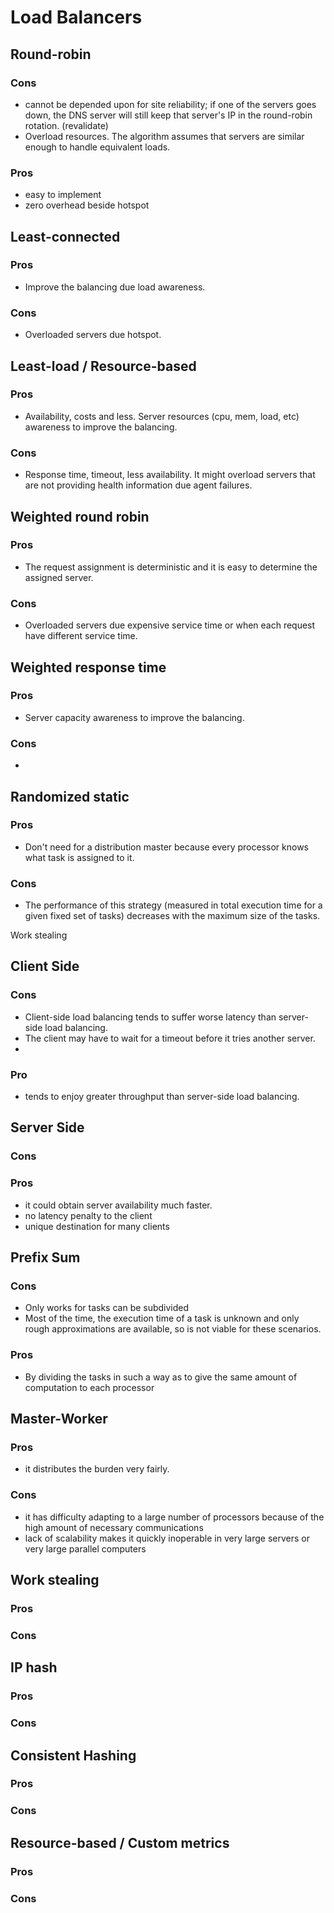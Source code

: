 # Load Balancers

## Round-robin

### Cons

- cannot be depended upon for site reliability; if one of the servers goes down,
  the DNS server will still keep that server's IP in the round-robin rotation. (revalidate)
- Overload resources. The algorithm assumes that servers are similar enough to handle equivalent loads.

### Pros

- easy to implement
- zero overhead beside hotspot

## Least-connected

### Pros

- Improve the balancing due load awareness.

### Cons

- Overloaded servers due hotspot.

## Least-load / Resource-based

### Pros

- Availability, costs and less. Server resources (cpu, mem, load, etc) awareness to improve the balancing.

### Cons

- Response time, timeout, less availability. It might overload servers that are not providing health information due agent failures.

## Weighted round robin

### Pros

- The request assignment is deterministic and it is easy to determine the assigned server.

### Cons

- Overloaded servers due expensive service time or when each request have different service time.

## Weighted response time

### Pros

- Server capacity awareness to improve the balancing.

### Cons

-

## Randomized static

### Pros

- Don't need for a distribution master because every processor knows what task is assigned to it.

### Cons

- The performance of this strategy (measured in total execution time for a given fixed set of tasks) decreases with the maximum size of the tasks.

Work stealing

## Client Side

### Cons

- Client-side load balancing tends to suffer worse latency than server-side load balancing.
- The client may have to wait for a timeout before it tries another server.
-

### Pro

- tends to enjoy greater throughput than server-side load balancing.

## Server Side

### Cons

### Pros

- it could obtain server availability much faster.
- no latency penalty to the client
- unique destination for many clients

## Prefix Sum

### Cons

- Only works for tasks can be subdivided
- Most of the time, the execution time of a task is unknown and only rough approximations are available, so is not viable for these scenarios.

### Pros

- By dividing the tasks in such a way as to give the same amount of computation to each processor

## Master-Worker

### Pros

- it distributes the burden very fairly.

### Cons

- it has difficulty adapting to a large number of processors because of the high amount of necessary communications
- lack of scalability makes it quickly inoperable in very large servers or very large parallel computers

## Work stealing

### Pros

### Cons

## IP hash

### Pros

### Cons

## Consistent Hashing

### Pros

### Cons

## Resource-based / Custom metrics

### Pros

### Cons
